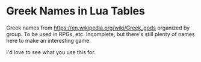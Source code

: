Greek Names in Lua Tables
=========================

Greek names from https://en.wikipedia.org/wiki/Greek_gods organized by group. To be used in RPGs, etc. Incomplete, but there's still plenty of names here to make an interesting game.

I'd love to see what you use this for.
